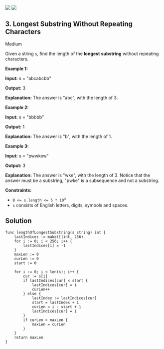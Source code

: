 [![](https://img.shields.io/github/stars/javadev/LeetCode-in-All?label=Stars&style=flat-square)](https://github.com/javadev/LeetCode-in-All)
[![](https://img.shields.io/github/forks/javadev/LeetCode-in-All?label=Fork%20me%20on%20GitHub%20&style=flat-square)](https://github.com/javadev/LeetCode-in-All/fork)

## 3\. Longest Substring Without Repeating Characters

Medium

Given a string `s`, find the length of the **longest** **substring** without repeating characters.

**Example 1:**

**Input:** s = "abcabcbb"

**Output:** 3

**Explanation:** The answer is "abc", with the length of 3. 

**Example 2:**

**Input:** s = "bbbbb"

**Output:** 1

**Explanation:** The answer is "b", with the length of 1. 

**Example 3:**

**Input:** s = "pwwkew"

**Output:** 3

**Explanation:** The answer is "wke", with the length of 3. Notice that the answer must be a substring, "pwke" is a subsequence and not a substring. 

**Constraints:**

*   <code>0 <= s.length <= 5 * 10<sup>4</sup></code>
*   `s` consists of English letters, digits, symbols and spaces.

## Solution

```golang
func lengthOfLongestSubstring(s string) int {
	lastIndices := make([]int, 256)
	for i := 0; i < 256; i++ {
		lastIndices[i] = -1
	}
	maxLen := 0
	curLen := 0
	start := 0

	for i := 0; i < len(s); i++ {
		cur := s[i]
		if lastIndices[cur] < start {
			lastIndices[cur] = i
			curLen++
		} else {
			lastIndex := lastIndices[cur]
			start = lastIndex + 1
			curLen = i - start + 1
			lastIndices[cur] = i
		}
		if curLen > maxLen {
			maxLen = curLen
		}
	}
	return maxLen
}
```